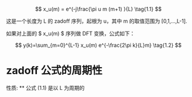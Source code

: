 $$
x_u(m) = e^(-j\frac{\pi u m (m+1) }{L} \tag{1.1}
$$

这是一个长度为 L 的 zadoff 序列，起根为 u，其中 m 的取值范围为 [0,1,...,L-1].

如果对上面的 $ x_u(m) $ 序列做 DFT 变换，公式如下：

$$
y(k)=\sum_{m=0}^{L-1} x_u(m) e^{-\frac{2\pi k}{L}m}  \tag{1.2}
$$

# zadoff 公式的周期性
性质:
** 公式 (1.1) 是以 L 为周期的